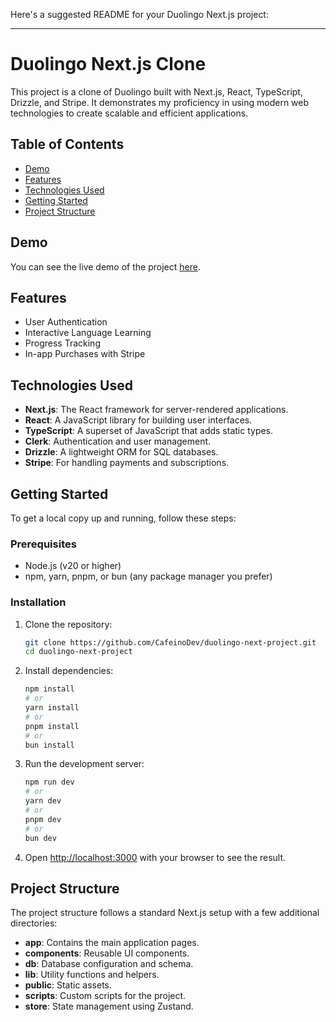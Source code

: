 Here's a suggested README for your Duolingo Next.js project:

---

# Duolingo Next.js Clone

This project is a clone of Duolingo built with Next.js, React, TypeScript, Drizzle, and Stripe. It demonstrates my proficiency in using modern web technologies to create scalable and efficient applications.

## Table of Contents

- [Demo](#demo)
- [Features](#features)
- [Technologies Used](#technologies-used)
- [Getting Started](#getting-started)
- [Project Structure](#project-structure)

## Demo

You can see the live demo of the project [here](#).

## Features

- User Authentication
- Interactive Language Learning
- Progress Tracking
- In-app Purchases with Stripe

## Technologies Used

- **Next.js**: The React framework for server-rendered applications.
- **React**: A JavaScript library for building user interfaces.
- **TypeScript**: A superset of JavaScript that adds static types.
- **Clerk**: Authentication and user management.
- **Drizzle**: A lightweight ORM for SQL databases.
- **Stripe**: For handling payments and subscriptions.

## Getting Started

To get a local copy up and running, follow these steps:

### Prerequisites

- Node.js (v20 or higher)
- npm, yarn, pnpm, or bun (any package manager you prefer)

### Installation

1. Clone the repository:

    ```bash
    git clone https://github.com/CafeinoDev/duolingo-next-project.git
    cd duolingo-next-project
    ```

2. Install dependencies:

    ```bash
    npm install
    # or
    yarn install
    # or
    pnpm install
    # or
    bun install
    ```

3. Run the development server:

    ```bash
    npm run dev
    # or
    yarn dev
    # or
    pnpm dev
    # or
    bun dev
    ```

4. Open [http://localhost:3000](http://localhost:3000) with your browser to see the result.

## Project Structure

The project structure follows a standard Next.js setup with a few additional directories:

- **app**: Contains the main application pages.
- **components**: Reusable UI components.
- **db**: Database configuration and schema.
- **lib**: Utility functions and helpers.
- **public**: Static assets.
- **scripts**: Custom scripts for the project.
- **store**: State management using Zustand.
